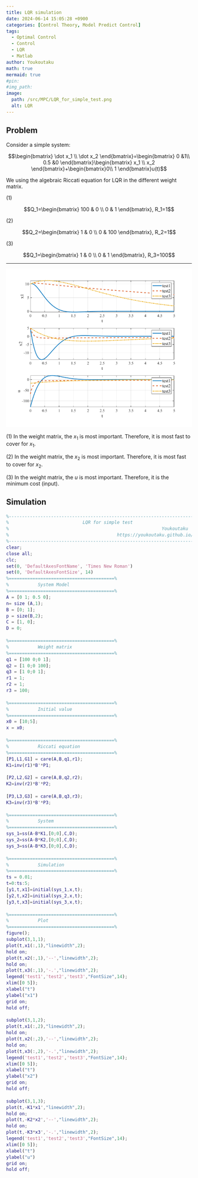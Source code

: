 ```yaml
---
title: LQR simulation
date: 2024-06-14 15:05:28 +0900
categories: [Control Theory, Model Predict Control]
tags:
  - Optimal Control
  - Control
  - LQR
  - Matlab
author: Youkoutaku
math: true
mermaid: true
#pin:
#img_path:
image:
  path: /src/MPC/LQR_for_simple_test.png
  alt: LQR
---
```


## Problem
Consider a simple system:

$$\begin{bmatrix}
\dot x_1 \\ \dot x_2
\end{bmatrix}=\begin{bmatrix}
0 &1\\ 0.5 &0
\end{bmatrix}\begin{bmatrix}
x_1 \\ x_2
\end{bmatrix}+\begin{bmatrix}0\\ 1
\end{bmatrix}u(t)$$

We using the algebraic Riccati equation for LQR in the different weight matrix.

(1)

$$Q_1=\begin{bmatrix}
100 & 0 \\ 0 & 1
\end{bmatrix}, R_1=1$$

(2)

$$Q_2=\begin{bmatrix}
1 & 0 \\ 0 & 100
\end{bmatrix}, R_2=1$$

(3)

$$Q_1=\begin{bmatrix}
1 & 0 \\ 0 & 1
\end{bmatrix}, R_3=100$$

---

![](/src/MPC/LQR_for_simple_test.png)

(1) In the weight matrix, the $x_1$ is most important. Therefore, it is most fast to cover for $x_1$.  

(2) In the weight matrix, the $x_2$ is most important. Therefore, it is most fast to cover for $x_2$.  

(3) In the weight matrix, the $u$ is most important. Therefore, it is the minimum cost (input).    

## Simulation
```matlab
%-----------------------------------------------------------------------%
%                            LQR for simple test                        %
%                                                          Youkoutaku   %
%                                         https://youkoutaku.github.io/ %
%-----------------------------------------------------------------------%
clear;
close all;
clc;
set(0, 'DefaultAxesFontName', 'Times New Roman')
set(0, 'DefaultAxesFontSize', 14)
%========================================%
%           System Model
%========================================%
A = [0 1; 0.5 0];
n= size (A,1);
B = [0; 1];
p = size(B,2);
C = [1, 0];
D = 0;

%========================================%
%           Weight matrix
%========================================%
q1 = [100 0;0 1];
q2 = [1 0;0 100];
q3 = [1 0;0 1];
r1 = 1;
r2 = 1;
r3 = 100;

%========================================%
%           Initial value
%========================================%
x0 = [10;5]; 
x = x0;

%========================================%
%           Riccati equation
%========================================%
[P1,L1,G1] = care(A,B,q1,r1);
K1=inv(r1)*B'*P1;

[P2,L2,G2] = care(A,B,q2,r2);
K2=inv(r2)*B'*P2;

[P3,L3,G3] = care(A,B,q3,r3);
K3=inv(r3)*B'*P3;

%========================================%
%           System 
%========================================%
sys_1=ss(A-B*K1,[0;0],C,D);
sys_2=ss(A-B*K2,[0;0],C,D);
sys_3=ss(A-B*K3,[0;0],C,D);

%========================================%
%           Simulation
%========================================%
ts = 0.01;
t=0:ts:5;
[y1,t,x1]=initial(sys_1,x,t);
[y2,t,x2]=initial(sys_2,x,t);
[y3,t,x3]=initial(sys_3,x,t);

%========================================%
%           Plot
%========================================%
figure();
subplot(3,1,1);
plot(t,x1(:,1),"linewidth",2);
hold on;
plot(t,x2(:,1),'--',"linewidth",2);
hold on;
plot(t,x3(:,1),'-.',"linewidth",2);
legend('test1','test2','test3',"FontSize",14);
xlim([0 5]);
xlabel("t")
ylabel("x1")
grid on;
hold off;

subplot(3,1,2);
plot(t,x1(:,2),"linewidth",2);
hold on;
plot(t,x2(:,2),'--',"linewidth",2);
hold on;
plot(t,x3(:,2),'-.',"linewidth",2);
legend('test1','test2','test3',"FontSize",14);
xlim([0 5]);
xlabel("t")
ylabel("x2")
grid on;
hold off;

subplot(3,1,3);
plot(t,-K1*x1',"linewidth",2);
hold on;
plot(t,-K2*x2','--',"linewidth",2);
hold on;
plot(t,-K3*x3','-.',"linewidth",2);
legend('test1','test2','test3',"FontSize",14);
xlim([0 5]);
xlabel("t")
ylabel("u")
grid on;
hold off;
```

